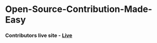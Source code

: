# Open-Source-Contribution-Made-Easy

### Contributors live site - [Live](https://contributors-site.vardhanapoorv.now.sh/)
